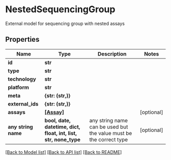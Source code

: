 # NestedSequencingGroup

External model for sequencing group with nested assays

## Properties
Name | Type | Description | Notes
------------ | ------------- | ------------- | -------------
**id** | **str** |  | 
**type** | **str** |  | 
**technology** | **str** |  | 
**platform** | **str** |  | 
**meta** | **{str: (str,)}** |  | 
**external_ids** | **{str: (str,)}** |  | 
**assays** | [**[Assay]**](Assay.md) |  | [optional] 
**any string name** | **bool, date, datetime, dict, float, int, list, str, none_type** | any string name can be used but the value must be the correct type | [optional]

[[Back to Model list]](../README.md#documentation-for-models) [[Back to API list]](../README.md#documentation-for-api-endpoints) [[Back to README]](../README.md)


